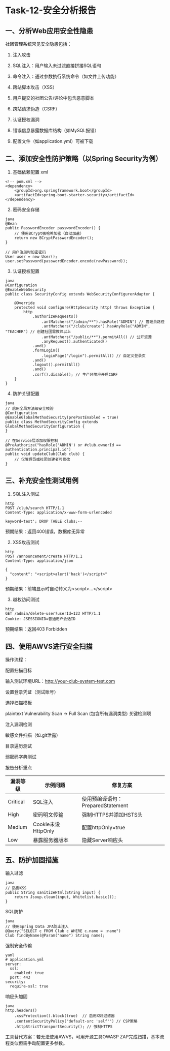 # Task-12-安全分析报告

## 一、分析Web应用安全性隐患
社团管理系统常见安全隐患包括：

1. 注入攻击

2. SQL注入：用户输入未过滤直接拼接SQL语句

3. 命令注入：通过参数执行系统命令（如文件上传功能）

4. 跨站脚本攻击（XSS）

5. 用户提交的社团公告/评论中包含恶意脚本

6. 跨站请求伪造（CSRF）

7. 认证授权漏洞

8. 错误信息暴露数据库结构（如MySQL报错）

9. 配置文件（如application.yml）可被下载

## 二、添加安全性防护策略（以Spring Security为例）
1. 基础依赖配置
xml
```
<!-- pom.xml -->
<dependency>
    <groupId>org.springframework.boot</groupId>
    <artifactId>spring-boot-starter-security</artifactId>
</dependency>
```
2. 密码安全存储
```
java
@Bean
public PasswordEncoder passwordEncoder() {
    // 使用BCrypt强哈希加密（自动加盐）
    return new BCryptPasswordEncoder();
}

// 用户注册时加密密码
User user = new User();
user.setPassword(passwordEncoder.encode(rawPassword));
```
3. 认证授权配置
```
java
@Configuration
@EnableWebSecurity
public class SecurityConfig extends WebSecurityConfigurerAdapter {
    
    @Override
    protected void configure(HttpSecurity http) throws Exception {
        http
            .authorizeRequests()
                .antMatchers("/admin/**").hasRole("ADMIN") // 管理员路径
                .antMatchers("/club/create").hasAnyRole("ADMIN", "TEACHER") // 创建社团需教师以上
                .antMatchers("/public/**").permitAll() // 公开资源
                .anyRequest().authenticated()
            .and()
            .formLogin()
                .loginPage("/login").permitAll() // 自定义登录页
            .and()
            .logout().permitAll()
            .and()
            .csrf().disable(); // 生产环境应开启CSRF
    }
}
```
4. 防护关键配置
```
java
// 启用全局方法级安全校验
@Configuration
@EnableGlobalMethodSecurity(prePostEnabled = true)
public class MethodSecurityConfig extends GlobalMethodSecurityConfiguration {
}

// 在Service层添加权限控制
@PreAuthorize("hasRole('ADMIN') or #club.ownerId == authentication.principal.id")
public void updateClub(Club club) {
    // 仅管理员或社团创建者可修改
}
```
## 三、补充安全性测试用例
1. SQL注入测试
```
http
POST /club/search HTTP/1.1
Content-Type: application/x-www-form-urlencoded

keyword=test'; DROP TABLE clubs;--
```
预期结果：返回400错误，数据库无异常

2. XSS攻击测试
```
http
POST /announcement/create HTTP/1.1
Content-Type: application/json

{
  "content": "<script>alert('hack')</script>"
}
```
预期结果：前端显示时自动转义为&lt;script&gt;...&lt;/script&gt;

3. 越权访问测试
```
http
GET /admin/delete-user?userId=123 HTTP/1.1
Cookie: JSESSIONID=普通用户会话ID
```
预期结果：返回403 Forbidden

## 四、使用AWVS进行安全扫描
操作流程：

配置扫描目标

输入测试环境URL：http://your-club-system-test.com

设置登录凭证（测试账号）

选择扫描模板

plaintext
Vulnerability Scan -> Full Scan (包含所有漏洞类型)
关键检测项

注入漏洞检测

敏感文件扫描（如.git泄露）

目录遍历测试

弱密码字典测试

报告分析重点

| 漏洞等级 | 示例问题 | 修复方案 |
|---------|----------|--------|
|Critical|	SQL注入|	使用预编译语句：PreparedStatement|
High|	密码明文传输|	强制HTTPS并添加HSTS头|
Medium	|Cookie未设HttpOnly	|配置httpOnly=true|
Low	|暴露服务器版本|	隐藏Server响应头|
## 五、防护加固措施
输入过滤
```
java
// 防御XSS
public String sanitizeHtml(String input) {
    return Jsoup.clean(input, Whitelist.basic());
}
```
SQL防护
```
java
// 使用Spring Data JPA防止注入
@Query("SELECT c FROM Club c WHERE c.name = :name") 
Club findByName(@Param("name") String name);
```
强制安全传输
```
yaml
# application.yml
server:
  ssl:
    enabled: true
  port: 443
security:
  require-ssl: true
```
响应头加固
```
java
http.headers()
    .xssProtection().block(true)  // 启用XSS过滤器
    .contentSecurityPolicy("default-src 'self'") // CSP策略
    .httpStrictTransportSecurity(); // 强制HTTPS
```
工具替代方案：若无法使用AWVS，可用开源工具OWASP ZAP完成扫描，基本流程类似但需手动配置更多参数。
